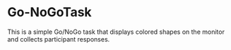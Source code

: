 # Go-NoGoTask
This is a simple Go/NoGo task that displays colored shapes on the monitor and collects participant responses. 
